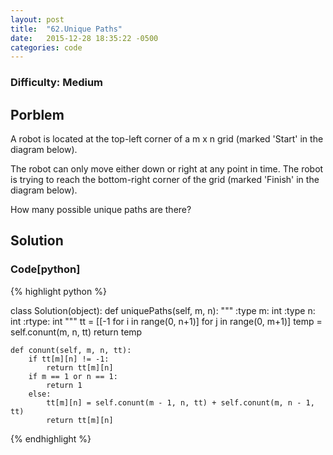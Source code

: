 ```yaml
---
layout: post
title:  "62.Unique Paths"
date:   2015-12-28 18:35:22 -0500
categories: code
---
```

### Difficulty: Medium

## Porblem

A robot is located at the top-left corner of a m x n grid (marked 'Start' in the diagram below).

The robot can only move either down or right at any point in time. The robot is trying to reach the bottom-right corner of the grid (marked 'Finish' in the diagram below).

How many possible unique paths are there?

## Solution


### Code[python]

{% highlight python %}

class Solution(object):
    def uniquePaths(self, m, n):
        """
        :type m: int
        :type n: int
        :rtype: int
        """
        tt = [[-1 for i in range(0, n+1)] for j in range(0, m+1)]
        temp = self.conunt(m, n, tt)
        return temp
        
    def conunt(self, m, n, tt):
        if tt[m][n] != -1:
            return tt[m][n]
        if m == 1 or n == 1:
            return 1
        else:
            tt[m][n] = self.conunt(m - 1, n, tt) + self.conunt(m, n - 1, tt)
            return tt[m][n]
{% endhighlight %}
